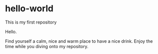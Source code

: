 # hello-world
This is my first repository

Hello.

Find yourself a calm, nice and warm place to have a nice drink. Enjoy the time while you diving onto my repository.
